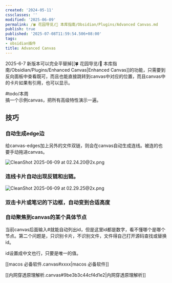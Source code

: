 ```yaml
---
created: '2024-05-11'
cssclasses: ''
modified: '2025-06-09'
permalink: /🍀 花园导览/🧰 本库指南/Obsidian/Plugins/Advanced Canvas.md
publish: true
published: '2025-07-08T11:59:54.506+08:00'
tags:
- obsidian插件
title: Advanced Canvas
---
```

2025-6-7 新版本可以完全平替掉[[🍀 花园导览/🧰 本库指南/Obsidian/Plugins/Enhanced Canvas\|Enhanced Canvas]]的功能，只需要到反向面板中查看既可，而且也能直接跳转到canvas中对应的位置，而且canvas中的卡片如果有引用，也可以显示。

#todo/本周  
搞一个示例canvas，把所有高级特性演示一遍。

## 技巧

### 自动生成edge边

给canvas-edges加上另外的文件双链，则会在canvas自动生成连线。被连的也要手动拖进canvas。

![CleanShot 2025-06-09 at 02.24.20@2x.png](https://pub-pic.oldwinter.top/2025/06/c0644a92158fec4bde0f12c60db3185f.png)

### 连线卡片自动出现反链和出链。

![CleanShot 2025-06-09 at 02.29.25@2x.png](https://pub-pic.oldwinter.top/2025/06/38a90750f7da967fe4180a9609f30465.png)

### 双击卡片或笔记的下边框，自动变到合适高度

### 自动聚焦到canvas的某个具体节点

当前canvas后面输入#就能自动列出id，但是这里id都是数字，看不懂哪个是哪个节点。第二个问题是，只识别卡片，不识别文件，文件得自己打开源码查找或替换id。

id设置成中文也行，只要是唯一的值。

[[macos 必备软件.canvas#xxxx|macos 必备软件]]

[[内网穿透原理解析.canvas#9be3b3c44cf4d1e2|内网穿透原理解析]]
